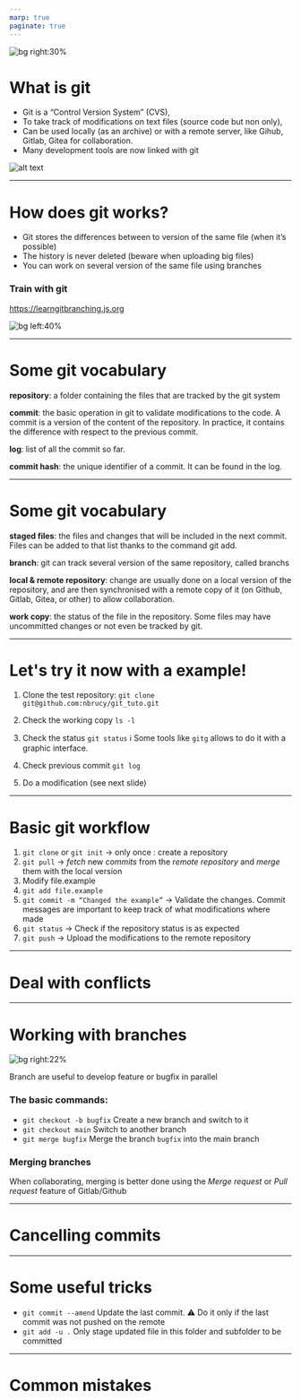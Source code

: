 ```yaml
---
marp: true
paginate: true
---
```



![bg right:30%](figures/linus.jpg)



# What is git

- Git is a “Control Version System” (CVS),
- To take track of modifications on text files (source code but non only),
- Can be used locally (as an archive) or with a remote server, like Gihub, Gitlab, Gitea for collaboration.
- Many development tools are now linked with git 

![alt text](figures/git.png)


---

# How does git works?

- Git stores the differences between to version of the same file (when it’s possible)
- The history is never deleted (beware when uploading big files)
- You can work on several version of the same file using branches

### Train with git

https://learngitbranching.js.org
 
![bg left:40%](figures/xkcd.png)

---

# Some git vocabulary

**repository**: a folder containing the files that are tracked by the git system

**commit**: the basic operation in git to validate modifications to the code.  A commit is a version of the content of the repository. In practice, it contains the difference with respect to the previous commit.

**log**: list of all the commit so far. 

**commit hash**: the unique identifier of a commit. It can be found in the log.




--- 

# Some git vocabulary

**staged files**: the files and changes that will be included in the next commit. Files can be added to that list thanks to the command git add.

**branch**: git can track several version of the same repository, called branchs 

**local & remote repository**: change are usually done on a local version of the repository, and are then synchronised with a remote copy of it (on Github, Gitlab, Gitea, or other) to allow collaboration. 

**work copy**: the status of the file in the repository. Some files may have uncommitted changes or not even be tracked by git.

---


# Let's try it now with a example!

1. Clone the test repository: ``git clone git@github.com:nbrucy/git_tuto.git``

2. Check the working copy ``ls -l``

3. Check the status  `git status` 
   ℹ️ Some tools like `gitg` allows to do it with a graphic interface.
   
4. Check previous commit `git log` 
   
5. Do a modification (see next slide)

---

# Basic git workflow

1. `git clone` or  `git init` → only once : create a repository
2. `git pull` → *fetch* new *commits* from the *remote repository* and *merge* them with the local version
3.  Modify file.example 
4. `git add file.example`
5. `git commit -m “Changed the example”` →  Validate the changes. Commit messages are important to keep track of what modifications where made
6. `git status` → Check if the repository status is as expected
7. `git push` → Upload the modifications to the remote repository

--- 


# Deal with conflicts

---

# Working with branches

![bg right:22%](figures/branch.png)

Branch are useful to develop feature or bugfix in parallel

### The basic commands:

- `git checkout -b bugfix` Create a new branch and switch to it
- `git checkout main` Switch to another branch
- `git merge bugfix` Merge the branch `bugfix` into the main branch

### Merging branches

When collaborating, merging is better done using the *Merge request* or *Pull request* feature of Gitlab/Github

---

# Cancelling commits


--- 

# Some useful tricks

- `git commit --amend` Update the last commit. 
    :warning: Do it only if the last commit was not pushed on the remote
- `git add -u .` Only stage updated file in this folder and subfolder to be committed

---

# Common mistakes


